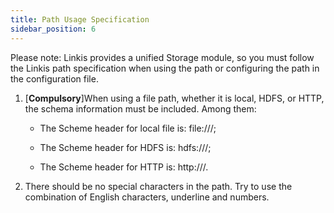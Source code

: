 ```yaml
---
title: Path Usage Specification
sidebar_position: 6
---
```


Please note: Linkis provides a unified Storage module, so you must follow the Linkis path specification when using the path or configuring the path in the configuration file.



1. [**Compulsory**]When using a file path, whether it is local, HDFS, or HTTP, the schema information must be included. Among them:

    - The Scheme header for local file is: file:///;

    - The Scheme header for HDFS is: hdfs:///;

    - The Scheme header for HTTP is: http:///.



2. There should be no special characters in the path. Try to use the combination of English characters, underline and numbers.